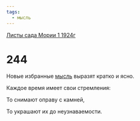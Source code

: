 ```yaml
---
tags:
  - мысль
---
```


[Листы сада Мории 1 1924г](/agni/1924)

# 244
Новые избранные [мысль](/tag/#мысль) выразят кратко и ясно.   

Каждое время имеет свои стремления:   

То снимают оправу с камней,   

То украшают их до неузнаваемости.   

